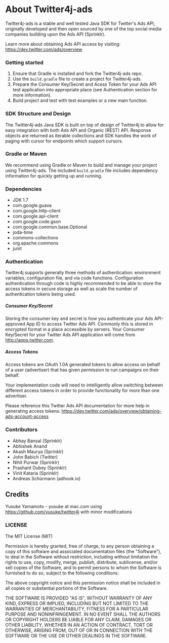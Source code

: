 # About Twitter4j-ads

Twitter4j-ads is a stable and well tested Java SDK for Twitter's Ads API, originally developed and then open sourced by one of the top social media companies building upon the Ads API (Sprinklr). 

Learn more about obtaining Ads API access by visiting: https://dev.twitter.com/ads/overview

### Getting started

1. Ensure that Gradle is installed and fork the Twitter4j-ads repo.
2. Use the `build.gradle` file to create a project for Twitter4j-ads.
3. Prepare the Consumer Key/Secret and Acess Token for your Ads API test application into appropriate place (see Authentication section for more information).
4. Build project and test with test examples or a new main function.

### SDK Structure and Design

The Twitter4j-ads Java SDK is built on top of design of Twitter4j to allow for easy integration with both Ads API and Organic (REST) API. Response objects are returned as iterable collections and SDK handles the work of paging with cursor for endpoints which support cursors.

### Gradle or Maven

We recommend using Gradle or Maven to build and manage your project using Twitter4j-ads. The included `build.gradle` file includes dependency information for quickly getting up and running.

### Dependencies

- JDK 1.7
- com.google.guava
- com.google.http-client
- com.google.api-client
- com.google.code.gson
- com.google.common.base.Optional
- joda-time
- commons-collections
- org.apache.commons
- junit

### Authentication

Twitter4j supports generally three methods of authentication: environment variables, configuration file, and via code functions. Configuration authentication through code is highly recommended to be able to store the access tokens in secure storage as well as scale the number of authentication tokens being used.

##### Consumer Key/Secret

Storing the consumer key and secret is how you authenticate your Ads API-approved App ID to access Twitter Ads API. Commonly this is stored in encrypted format in a place accessible by servers. Your Consumer Key/Secret for your Twitter Ads API application will come from http://apps.twitter.com.

##### Access Tokens

Access tokens are OAuth 1.0A generated tokens to allow access on behalf of a user (advertiser) that has given permission to run campaigns on their behalf.

Your implementation code will need to intelligently allow switching between different access tokens in order to provide functionality for more than one advertiser.

Please reference this Twitter Ads API documentation for more help in generating access tokens: https://dev.twitter.com/ads/overview/obtaining-ads-account-access

### Contributors

* Abhay Bansal (Sprinklr)
* Abhishek Anand 
* Akash Maurya (Sprinklr)
* John Babich (Twitter)
* Nihit Purwar (Sprinklr)
* Prashant Dubey (Sprinklr)
* Vinit Kataria (Sprinklr)
* Andreas Schürmann (adhook.io)

## Credits
Yusuke Yamamoto - yusuke at mac.com using https://github.com/yusuke/twitter4j with minor modifications

### LICENSE

The MIT License (MIT)

Permission is hereby granted, free of charge, to any person obtaining a copy of this software and associated documentation files (the "Software"), to deal in the Software without restriction, including without limitation the rights to use, copy, modify, merge, publish, distribute, sublicense, and/or sell copies of the Software, and to permit persons to whom the Software is furnished to do so, subject to the following conditions:

The above copyright notice and this permission notice shall be included in all copies or substantial portions of the Software.

THE SOFTWARE IS PROVIDED "AS IS", WITHOUT WARRANTY OF ANY KIND, EXPRESS OR IMPLIED, INCLUDING BUT NOT LIMITED TO THE WARRANTIES OF MERCHANTABILITY, FITNESS FOR A PARTICULAR PURPOSE AND NONINFRINGEMENT. IN NO EVENT SHALL THE AUTHORS OR COPYRIGHT HOLDERS BE LIABLE FOR ANY CLAIM, DAMAGES OR OTHER LIABILITY, WHETHER IN AN ACTION OF CONTRACT, TORT OR OTHERWISE, ARISING FROM, OUT OF OR IN CONNECTION WITH THE SOFTWARE OR THE USE OR OTHER DEALINGS IN THE SOFTWARE.
